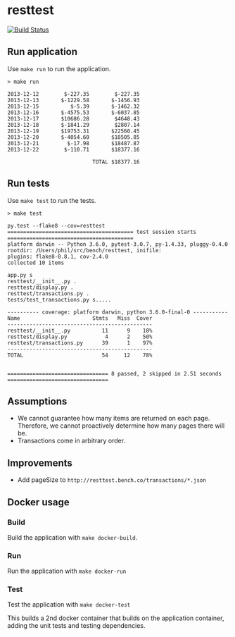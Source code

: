 # resttest

[![Build Status](https://travis-ci.org/philwhln/resttest.svg?branch=master)](https://travis-ci.org/philwhln/resttest)

## Run application

Use `make run` to run the application.

```
> make run

2013-12-12        $-227.35        $-227.35
2013-12-13       $-1229.58       $-1456.93
2013-12-15          $-5.39       $-1462.32
2013-12-16       $-4575.53       $-6037.85
2013-12-17       $10686.28        $4648.43
2013-12-18       $-1841.29        $2807.14
2013-12-19       $19753.31       $22560.45
2013-12-20       $-4054.60       $18505.85
2013-12-21         $-17.98       $18487.87
2013-12-22        $-110.71       $18377.16

                           TOTAL $18377.16
```

## Run tests

Use `make test` to run the tests.

```
> make test

py.test --flake8 --cov=resttest
======================================== test session starts ========================================
platform darwin -- Python 3.6.0, pytest-3.0.7, py-1.4.33, pluggy-0.4.0
rootdir: /Users/phil/src/bench/resttest, inifile:
plugins: flake8-0.8.1, cov-2.4.0
collected 10 items

app.py s
resttest/__init__.py .
resttest/display.py .
resttest/transactions.py .
tests/test_transactions.py s.....

---------- coverage: platform darwin, python 3.6.0-final-0 -----------
Name                       Stmts   Miss  Cover
----------------------------------------------
resttest/__init__.py          11      9    18%
resttest/display.py            4      2    50%
resttest/transactions.py      39      1    97%
----------------------------------------------
TOTAL                         54     12    78%


================================ 8 passed, 2 skipped in 2.51 seconds ================================
```

## Assumptions

- We cannot guarantee how many items are returned on each page. Therefore, we cannot proactively determine how many pages there will be.
- Transactions come in arbitrary order.

## Improvements

- Add pageSize to `http://resttest.bench.co/transactions/*.json`

## Docker usage

### Build

Build the application with `make docker-build`.

### Run

Run the application with `make docker-run`

### Test

Test the application with `make docker-test`

This builds a 2nd docker container that builds on the application container, 
adding the unit tests and testing dependencies.

